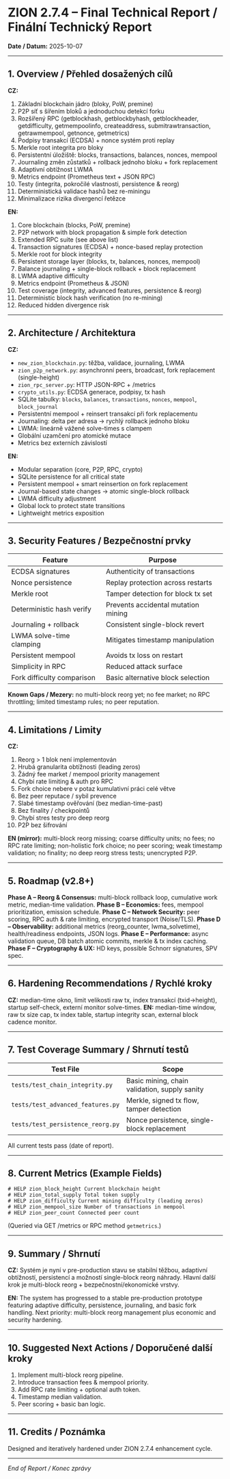 # ZION 2.7.4 – Final Technical Report / Finální Technický Report
**Date / Datum:** 2025-10-07

---
## 1. Overview / Přehled dosažených cílů
**CZ:**
1. Základní blockchain jádro (bloky, PoW, premine)
2. P2P síť s šířením bloků a jednoduchou detekcí forku
3. Rozšířený RPC (getblockhash, getblockbyhash, getblockheader, getdifficulty, getmempoolinfo, createaddress, submitrawtransaction, getrawmempool, getnonce, getmetrics)
4. Podpisy transakcí (ECDSA) + nonce systém proti replay
5. Merkle root integrita pro bloky
6. Persistentní úložiště: blocks, transactions, balances, nonces, mempool
7. Journaling změn zůstatků + rollback jednoho bloku + fork replacement
8. Adaptivní obtížnost LWMA
9. Metrics endpoint (Prometheus text + JSON RPC)
10. Testy (integrita, pokročilé vlastnosti, persistence & reorg)
11. Deterministická validace hashů bez re-miningu
12. Minimalizace rizika divergencí řetězce

**EN:**
1. Core blockchain (blocks, PoW, premine)
2. P2P network with block propagation & simple fork detection
3. Extended RPC suite (see above list)
4. Transaction signatures (ECDSA) + nonce-based replay protection
5. Merkle root for block integrity
6. Persistent storage layer (blocks, tx, balances, nonces, mempool)
7. Balance journaling + single-block rollback + block replacement
8. LWMA adaptive difficulty
9. Metrics endpoint (Prometheus & JSON)
10. Test coverage (integrity, advanced features, persistence & reorg)
11. Deterministic block hash verification (no re-mining)
12. Reduced hidden divergence risk

---
## 2. Architecture / Architektura
**CZ:**
- `new_zion_blockchain.py`: těžba, validace, journaling, LWMA
- `zion_p2p_network.py`: asynchronní peers, broadcast, fork replacement (single-height)
- `zion_rpc_server.py`: HTTP JSON-RPC + /metrics
- `crypto_utils.py`: ECDSA generace, podpisy, tx hash
- SQLite tabulky: `blocks`, `balances`, `transactions`, `nonces`, `mempool`, `block_journal`
- Persistentní mempool + reinsert transakcí při fork replacementu
- Journaling: delta per adresa → rychlý rollback jednoho bloku
- LWMA: lineárně vážené solve-times s clampem
- Globální uzamčení pro atomické mutace
- Metrics bez externích závislostí

**EN:**
- Modular separation (core, P2P, RPC, crypto)
- SQLite persistence for all critical state
- Persistent mempool + smart reinsertion on fork replacement
- Journal-based state changes → atomic single-block rollback
- LWMA difficulty adjustment
- Global lock to protect state transitions
- Lightweight metrics exposition

---
## 3. Security Features / Bezpečnostní prvky
| Feature | Purpose |
|---------|---------|
| ECDSA signatures | Authenticity of transactions |
| Nonce persistence | Replay protection across restarts |
| Merkle root | Tamper detection for block tx set |
| Deterministic hash verify | Prevents accidental mutation mining |
| Journaling + rollback | Consistent single-block revert |
| LWMA solve-time clamping | Mitigates timestamp manipulation |
| Persistent mempool | Avoids tx loss on restart |
| Simplicity in RPC | Reduced attack surface |
| Fork difficulty comparison | Basic alternative block selection |

**Known Gaps / Mezery:** no multi-block reorg yet; no fee market; no RPC throttling; limited timestamp rules; no peer reputation.

---
## 4. Limitations / Limity
**CZ:**
1. Reorg > 1 blok není implementován
2. Hrubá granularita obtížnosti (leading zeros)
3. Žádný fee market / mempool priority management
4. Chybí rate limiting & auth pro RPC
5. Fork choice nebere v potaz kumulativní práci celé větve
6. Bez peer reputace / sybil prevence
7. Slabé timestamp ověřování (bez median-time-past)
8. Bez finality / checkpointů
9. Chybí stres testy pro deep reorg
10. P2P bez šifrování

**EN (mirror):** multi-block reorg missing; coarse difficulty units; no fees; no RPC rate limiting; non-holistic fork choice; no peer scoring; weak timestamp validation; no finality; no deep reorg stress tests; unencrypted P2P.

---
## 5. Roadmap (v2.8+)
**Phase A – Reorg & Consensus:** multi-block rollback loop, cumulative work metric, median-time validation.
**Phase B – Economics:** fees, mempool prioritization, emission schedule.
**Phase C – Network Security:** peer scoring, RPC auth & rate limiting, encrypted transport (Noise/TLS).
**Phase D – Observability:** additional metrics (reorg_counter, lwma_solvetime), health/readiness endpoints, JSON logs.
**Phase E – Performance:** async validation queue, DB batch atomic commits, merkle & tx index caching.
**Phase F – Cryptography & UX:** HD keys, possible Schnorr signatures, SPV spec.

---
## 6. Hardening Recommendations / Rychlé kroky
**CZ:** median-time okno, limit velikosti raw tx, index transakcí (txid→height), startup self-check, externí monitor solve-times.
**EN:** median-time window, raw tx size cap, tx index table, startup integrity scan, external block cadence monitor.

---
## 7. Test Coverage Summary / Shrnutí testů
| Test File | Scope |
|-----------|-------|
| `tests/test_chain_integrity.py` | Basic mining, chain validation, supply sanity |
| `tests/test_advanced_features.py` | Merkle, signed tx flow, tamper detection |
| `tests/test_persistence_reorg.py` | Nonce persistence, single-block replacement |

All current tests pass (date of report).

---
## 8. Current Metrics (Example Fields)
```
# HELP zion_block_height Current blockchain height
# HELP zion_total_supply Total token supply
# HELP zion_difficulty Current mining difficulty (leading zeros)
# HELP zion_mempool_size Number of transactions in mempool
# HELP zion_peer_count Connected peer count
```
(Queried via GET /metrics or RPC method `getmetrics`.)

---
## 9. Summary / Shrnutí
**CZ:** Systém je nyní v pre-production stavu se stabilní těžbou, adaptivní obtížností, persistencí a možností single-block reorg náhrady. Hlavní další krok je multi-block reorg + bezpečnostní/ekonomické vrstvy.

**EN:** The system has progressed to a stable pre-production prototype featuring adaptive difficulty, persistence, journaling, and basic fork handling. Next priority: multi-block reorg management plus economic and security hardening.

---
## 10. Suggested Next Actions / Doporučené další kroky
1. Implement multi-block reorg pipeline.
2. Introduce transaction fees & mempool priority.
3. Add RPC rate limiting + optional auth token.
4. Timestamp median validation.
5. Peer scoring + basic ban logic.

---
## 11. Credits / Poznámka
Designed and iteratively hardened under ZION 2.7.4 enhancement cycle.

---
*End of Report / Konec zprávy*
